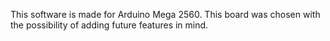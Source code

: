 This software is made for Arduino Mega 2560. 
This board was chosen with the possibility of adding future features in mind.
